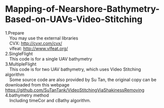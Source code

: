 # Mapping-of-Nearshore-Bathymetry-Based-on-UAVs-Video-Stitching

1.Prepare  
&ensp;&ensp;You may use the external libraries  
&ensp;&ensp;CVX: http://cvxr.com/cvx/  
&ensp;&ensp;vlfeat: http://www.vlfeat.org/  
2.SingleFlight  
&ensp;&ensp;This code is for a single UAV bathymetry  
3.MultipleFlight  
&ensp;&ensp;This code is for two UAV bathymetry, which uses Video Stitching algorithm  
&ensp;&ensp;Some source code are also provided by Su Tan, the original copy can be downloaded from this webpage https://github.com/SuTanTank/VideoStitchingViaShakinessRemoving  
4.bathymetry method  
&ensp;&ensp;Including timeCor and cBathy algorithm.
